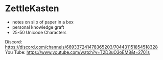 # ZettleKasten
- notes on slip of paper in a box
- personal knowledge graft 
- 25-50 Unicode Characters 












Discord: https://discord.com/channels/669337241478365203/704431151854518328
You Tube: https://www.youtube.com/watch?v=T2D3uO3oEM8&t=2701s
